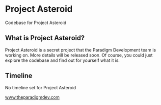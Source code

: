 # Project Asteroid
Codebase for Project Asteroid

## What is Project Asteroid?
Project Asteroid is a secret project that the Paradigm Development team is working on. More details will be released soon. Of course, you could just explore the codebase and find out for yourself what it is.

## Timeline
No timeline set for Project Asteroid

www.theparadigmdev.com
